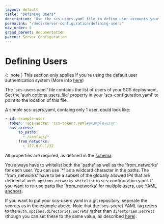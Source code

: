 ```yaml
---
layout: default
title: "Defining users"
description: "Use the scs-users.yaml file to define user accounts your deployment"
permalink: "/docs/server-configuration/defining-users"
nav_order: 5
grand_parent: Documentation
parent: Server Configuration
---
```

# Defining Users

{: .note }
This section only applies if you're using the default user authentication
system (More info [here](./config-file#4-auth-configuration))

The 'scs-users.yaml' file contains the list of users of your SCS deployment.
Set the 'auth.options.users_file' property in your 'scs-configuration.yaml' to
point to the location of this file.

A simple scs-users.yaml, containg only 1 user, could look like:
```yaml
- id: example-user
  token: !scs-secret 'scs-tokens.yaml#example-user'
  has_access:
      to_paths:
        - /configs/*
      from_networks:
        - 127.0.0.1/32
```
All properties are required, as defined in the [schema](https://github.com/simple-configuration-server/simple-configuration-server/blob/master/scs/schemas/scs-users.yaml).

You always have to whitelist both the 'paths' as well as the
'from_networks' for each user. You can use '*' as a wildcard character in the
paths. The 'from_networks' have to be a subset of the globally allowed
IPs that are defined at `auth.options.networks.whitelist` in
scs-configuration.yaml. If you want to re-use parts like 'from_networks' for
multiple users, use [YAML anchors](https://docs.gitlab.com/ee/ci/yaml/yaml_optimization.html#anchors).

If you want to put your scs-users.yaml in a git repository, seperate the
secrets as in the example above. Note that the
!scs-secret YAML tag refers to the `auth.options.directories.secrets` rather
than `directories.secrets` (though you can set these to the same value, as
described [here](./config-file#4-auth-configuration)).
